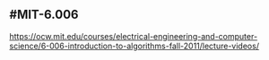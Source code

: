 #MIT-6.006
---
https://ocw.mit.edu/courses/electrical-engineering-and-computer-science/6-006-introduction-to-algorithms-fall-2011/lecture-videos/
